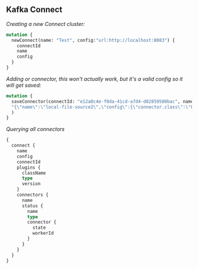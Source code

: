 ## Kafka Connect

*Creating a new Connect cluster:*
```graphql
mutation {
  newConnect(name: "Test", config:"url:http://localhost:8083") {
    connectId
    name
    config
  }
}
```

*Adding or connector, this won't actually work, but it's a valid config so it will get saved:*
```graphql
mutation {
  saveConnector(connectId: "e12a0c4e-f0da-41cd-a7d4-d82859580bac", name:"test3", connectorConfig:
  "{\"name\":\"local-file-source2\",\"config\":{\"connector.class\":\"FileStreamSource\",\"topic\":\"connect-test\",\"file\":\"test.txt\"}}"
  )
}
```

*Querying all connectors*

```graphql
{
  connect {
    name
    config
    connectId
    plugins {
      className
      type
      version
    }
    connectors {
      name
      status {
        name
        type
        connector {
          state
          workerId
        }
      }
    }
  }
}
```